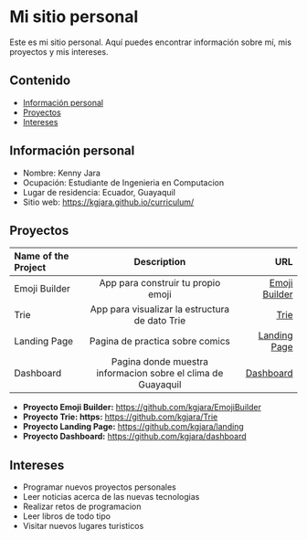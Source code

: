 # Mi sitio personal
Este es mi sitio personal. Aquí puedes encontrar información sobre mí, mis
proyectos y mis intereses.
## Contenido
* [Información personal](#información-personal)
* [Proyectos](#proyectos)
* [Intereses](#intereses)
## Información personal
* Nombre: Kenny Jara
* Ocupación: Estudiante de Ingenieria en Computacion 
* Lugar de residencia: Ecuador, Guayaquil
* Sitio web: https://kgjara.github.io/curriculum/
## Proyectos
| Name of the Project      | Description | URL     |
| :---        |    :----:   |          ---: |
| Emoji Builder      | App para construir tu propio emoji        | [Emoji Builder](https://github.com/kgjara/EmojiBuilder)   |
| Trie   | App para visualizar la estructura de dato Trie        | [Trie](https://github.com/kgjara/Trie)      |
| Landing Page   | Pagina de practica sobre comics        | [Landing Page](https://github.com/kgjara/landing)      |
| Dashboard   | Pagina donde muestra informacion sobre el clima de Guayaquil | [Dashboard](https://github.com/kgjara/dashboard)      |
- **Proyecto Emoji Builder:** https://github.com/kgjara/EmojiBuilder
- **Proyecto Trie: https:** https://github.com/kgjara/Trie
- **Proyecto Landing Page:** https://github.com/kgjara/landing
- **Proyecto Dashboard:** https://github.com/kgjara/dashboard
## Intereses
*  Programar nuevos proyectos personales
* Leer noticias acerca de las nuevas tecnologias
* Realizar retos de programacion
* Leer libros de todo tipo
* Visitar nuevos lugares turisticos
